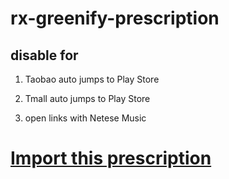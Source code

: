 # rx-greenify-prescription

## disable for

1. Taobao auto jumps to Play Store

2. Tmall auto jumps to Play Store

3. open links with Netese Music

# [Import this prescription](https://greenify.github.io/ohyooo/rx-greenify-prescription)
